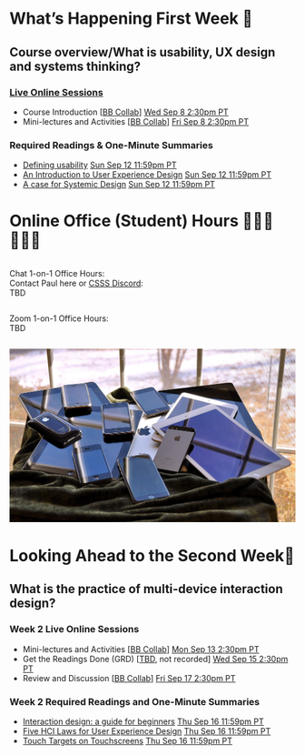 
<div class=alert>

# What’s Happening First Week 💫

## Course overview/What is usability, UX design and systems thinking?

### [Live Online Sessions](#)  

* Course Introduction [[BB Collab]()] <span class='badge'> [Wed Sep 8 2:30pm PT](#)</span>
* Mini-lectures and Activities [[BB Collab]()] <span class='badge'> [Fri Sep 8 2:30pm PT](#)</span>

### Required Readings & One-Minute Summaries

* [Defining usability](#) <span class='badge'> [Sun Sep 12 11:59pm PT](#)</span>
* [An Introduction to User Experience Design](#) <span class='badge'> [Sun Sep 12 11:59pm PT](#)</span>
* [A case for Systemic Design](#) <span class='badge'> [Sun Sep 12 11:59pm PT](#)</span>

</div>

# Online Office (Student) Hours ‍👩🏽‍💻👨🏽‍💻

<div class="row">
<div class="column">

Chat 1-on-1 Office Hours:  
Contact Paul here or [CSSS Discord](https://t.co/GZQUc6iVjS):  
TBD

</div>
<div class="column">

Zoom 1-on-1 Office Hours:  
TBD

</div>
</div>

![Multiple Mobile Devices](assets/images/16230041026_d438eb2482_k.jpg ':class=banner-image')

# Looking Ahead to the Second Week🔭

## What is the practice of multi-device interaction design?

### Week 2 Live Online Sessions

* Mini-lectures and Activities [[BB Collab](#)] <span class='badge'> [Mon Sep 13 2:30pm PT](#)</span>
* Get the Readings Done (GRD) [[TBD](#), not recorded] <span class='badge'> [Wed Sep 15 2:30pm PT](#)</span>
* Review and Discussion [[BB Collab](#)] <span class='badge'> [Fri Sep 17 2:30pm PT](#)</span>

### Week 2 Required Readings and One-Minute Summaries

* [Interaction design: a guide for beginners](#) <span class='badge'> [Thu Sep 16 11:59pm PT](#)</span>  
* [Five HCI Laws for User Experience Design](#) <span class='badge'> [Thu Sep 16 11:59pm PT](#)</span>  
* [Touch Targets on Touchscreens](#) <span class='badge'> [Thu Sep 16 11:59pm PT](#)</span>   
